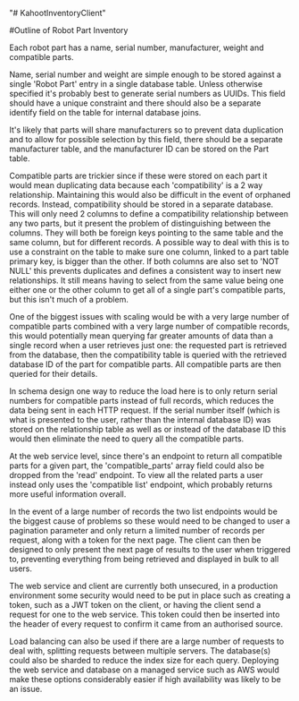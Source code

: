 "# KahootInventoryClient" 

#Outline of Robot Part Inventory

Each robot part has a name, serial number, manufacturer, weight and compatible parts.

Name, serial number and weight are simple enough to be stored against a single 'Robot Part' entry in a single database table. Unless otherwise specified it's probably best to generate serial numbers as UUIDs. This field should have a unique constraint and there should also be a separate identify field on the table for internal database joins.

It's likely that parts will share manufacturers so to prevent data duplication and to allow for possible selection by this field, there should be a separate manufacturer table, and the manufacturer ID can be stored on the Part table.

Compatible parts are trickier since if these were stored on each part it would mean duplicating data because each 'compatibility' is a 2 way relationship. Maintaining this would also be difficult in the event of orphaned records. Instead, compatibility should be stored in a separate database. This will only need 2 columns to define a compatibility relationship between any two parts, but it present the problem of distinguishing between the columns. They will both be foreign keys pointing to the same table and the same column, but for different records. A possible way to deal with this is to use a constraint on the table to make sure one column, linked to a part table primary key, is bigger than the other. If both columns are also set to 'NOT NULL' this prevents duplicates and defines a consistent way to insert new relationships. It still means having to select from the same value being one either one or the other column to get all of a single part's compatible parts, but this isn't much of a problem.

One of the biggest issues with scaling would be with a very large number of compatible parts combined with a very large number of compatible records, this would potentially mean querying far greater amounts of data than a single record when a user retrieves just one: the requested part is retrieved from the database, then the compatibility table is queried with the retrieved database ID of the part for compatible parts. All compatible parts are then queried for their details.

In schema design one way to reduce the load here is to only return serial numbers for compatible parts instead of full records, which reduces the data being sent in each HTTP request. If the serial number itself (which is what is presented to the user, rather than the internal database ID) was stored on the relationship table as well as or instead of the database ID this would then eliminate the need to query all the compatible parts.

At the web service level, since there's an endpoint to return all compatible parts for a given part, the 'compatible_parts' array field could also be dropped from the 'read' endpoint. To view all the related parts a user instead only uses the 'compatible list' endpoint, which probably returns more useful information overall.

In the event of a large number of records the two list endpoints would be the biggest cause of problems so these would need to be changed to user a pagination parameter and only return a limited number of records per request, along with a token for the next page. The client can then be designed to only present the next page of results to the user when triggered to, preventing everything from being retrieved and displayed in bulk to all users.  

The web service and client are currently both unsecured, in a production environment some security would need to be put in place such as creating a token, such as a JWT token on the client, or having the client send a request for one to the web service. This token could then be inserted into the header of every request to confirm it came from an authorised source.

Load balancing can also be used if there are a large number of requests to deal with, splitting requests between multiple servers. The database(s) could also be sharded to reduce the index size for each query. Deploying the web service and database on a managed service such as AWS would make these options considerably easier if high availability was likely to be an issue. 